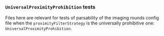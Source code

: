 ### `UniversalProximityProhibition` tests
Files here are relevant for tests of parsability of the imaging rounds config file when the `proximityFilterStrategy` is the universally prohibitive one: `UniversalProximityProhibition`.